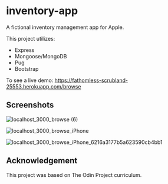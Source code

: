 # inventory-app

A fictional inventory management app for Apple.

This project utilizes:
<ul>
  <li>Express</li>
  <li>Mongoose/MongoDB</li>
  <li>Pug</li>
  <li>Bootstrap</li>
</ul>

To see a live demo: https://fathomless-scrubland-25553.herokuapp.com/browse

<h2>Screenshots</h2>

![localhost_3000_browse (6)](https://user-images.githubusercontent.com/93222500/155610912-b9fca6d4-f459-46a6-bbaa-b2929533f325.png)

![localhost_3000_browse_iPhone](https://user-images.githubusercontent.com/93222500/155610904-4ad243f6-1f95-4de4-8439-0605a8c8fbba.png)

![localhost_3000_browse_iPhone_6216a3177b5a623590cb4bb1](https://user-images.githubusercontent.com/93222500/155611037-0059c29a-5246-4935-9caf-dbd728eff777.png)

<h2>Acknowledgement</h2>

This project was based on The Odin Project curriculum.
